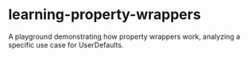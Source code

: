 # learning-property-wrappers
A playground demonstrating how property wrappers work, analyzing a specific use case for UserDefaults.

